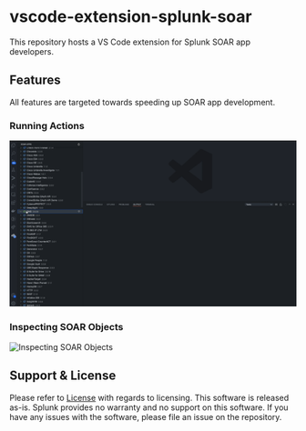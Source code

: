# vscode-extension-splunk-soar

This repository hosts a VS Code extension for Splunk SOAR app developers. 

## Features

All features are targeted towards speeding up SOAR app development.

### Running Actions

![Running an Action](./previews/actionrun.gif)

### Inspecting SOAR Objects

![Inspecting SOAR Objects](./previews/inspect.gif)


## Support & License

Please refer to [License](./LICENSE) with regards to licensing. This software is released as-is. Splunk provides no warranty and no support on this software. If you have any issues with the software, please file an issue on the repository.